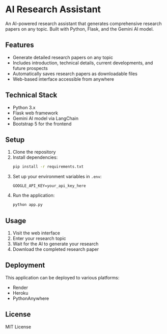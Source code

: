# AI Research Assistant

An AI-powered research assistant that generates comprehensive research papers on any topic. Built with Python, Flask, and the Gemini AI model.

## Features

- Generate detailed research papers on any topic
- Includes introduction, technical details, current developments, and future prospects
- Automatically saves research papers as downloadable files
- Web-based interface accessible from anywhere

## Technical Stack

- Python 3.x
- Flask web framework
- Gemini AI model via LangChain
- Bootstrap 5 for the frontend

## Setup

1. Clone the repository
2. Install dependencies:
   ```bash
   pip install -r requirements.txt
   ```
3. Set up your environment variables in `.env`:
   ```
   GOOGLE_API_KEY=your_api_key_here
   ```
4. Run the application:
   ```bash
   python app.py
   ```

## Usage

1. Visit the web interface
2. Enter your research topic
3. Wait for the AI to generate your research
4. Download the completed research paper

## Deployment

This application can be deployed to various platforms:

- Render
- Heroku
- PythonAnywhere

## License

MIT License
